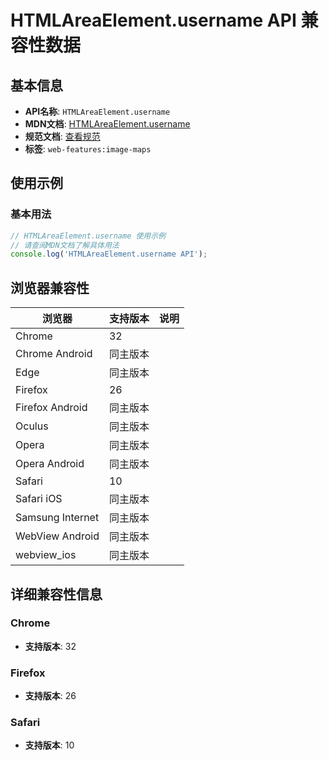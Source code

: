 # HTMLAreaElement.username API 兼容性数据

## 基本信息

- **API名称**: `HTMLAreaElement.username`
- **MDN文档**: [HTMLAreaElement.username](https://developer.mozilla.org/docs/Web/API/HTMLAreaElement/username)
- **规范文档**: [查看规范](https://html.spec.whatwg.org/multipage/links.html#dom-hyperlink-username-dev)
- **标签**: `web-features:image-maps`

## 使用示例

### 基本用法

```javascript
// HTMLAreaElement.username 使用示例
// 请查阅MDN文档了解具体用法
console.log('HTMLAreaElement.username API');
```

## 浏览器兼容性

| 浏览器 | 支持版本 | 说明 |
|--------|----------|------|
| Chrome | 32 |  |
| Chrome Android | 同主版本 |  |
| Edge | 同主版本 |  |
| Firefox | 26 |  |
| Firefox Android | 同主版本 |  |
| Oculus | 同主版本 |  |
| Opera | 同主版本 |  |
| Opera Android | 同主版本 |  |
| Safari | 10 |  |
| Safari iOS | 同主版本 |  |
| Samsung Internet | 同主版本 |  |
| WebView Android | 同主版本 |  |
| webview_ios | 同主版本 |  |

## 详细兼容性信息

### Chrome

- **支持版本**: 32

### Firefox

- **支持版本**: 26

### Safari

- **支持版本**: 10

